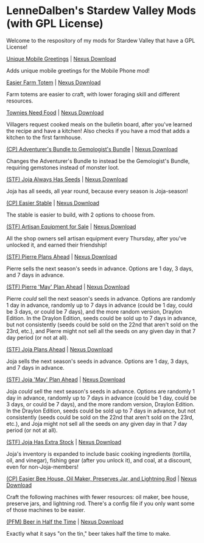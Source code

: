# LenneDalben's Stardew Valley Mods (with GPL License)
Welcome to the respository of my mods for Stardew Valley that have a GPL License!

<a href="https://github.com/LenneDalben/StardewValleyModsGPL/tree/main/%5BCP%5D%20Unique%20Mobile%20Greetings">Unique Mobile Greetings</a> | <a href="https://www.nexusmods.com/stardewvalley/mods/7080">Nexus Download</a>

Adds unique mobile greetings for the Mobile Phone mod!

<a href="https://github.com/LenneDalben/StardewValleyModsGPL/tree/main/%5BCP%5D%20Easier%20Farm%20Totem">Easier Farm Totem</a> | <a href="https://www.nexusmods.com/stardewvalley/mods/7601">Nexus Download</a>

 Farm totems are easier to craft, with lower foraging skill and different resources.

<a href="https://github.com/LenneDalben/StardewValleyModsGPL/blob/main/Townies%20Need%20Food!">Townies Need Food</a> | <a href="https://www.nexusmods.com/stardewvalley/mods/6534">Nexus Download</a>

Villagers request cooked meals on the bulletin board, after you've learned the recipe and have a kitchen! Also checks if you have a mod that adds a kitchen to the first farmhouse.

<a href="https://github.com/LenneDalben/StardewValleyModsGPL/tree/main/%5BCP%5D%20Adventurer's%20Bundle%20to%20Gemologist's%20Bundle">(CP) Adventurer's Bundle to Gemologist's Bundle</a> | <a href="https://www.nexusmods.com/stardewvalley/mods/6651">Nexus Download</a>

Changes the Adventurer's Bundle to instead be the Gemologist's Bundle, requiring gemstones instead of monster loot.

<a href="https://github.com/LenneDalben/StardewValleyModsGPL/tree/main/Joja%20Always%20Has%20Seeds">(STF) Joja Always Has Seeds</a> | <a href="https://www.nexusmods.com/stardewvalley/mods/6560">Nexus Download</a>

Joja has all seeds, all year round, because every season is Joja-season!

<a href="https://github.com/LenneDalben/StardewValleyModsGPL/tree/main/%5BCP%5D%20Easier%20Stable">(CP) Easier Stable</a> | <a href="https://www.nexusmods.com/stardewvalley/mods/6482">Nexus Download</a>

The stable is easier to build, with 2 options to choose from.

<a href="https://github.com/LenneDalben/StardewValleyModsGPL/tree/main/Artisan%20Equipment%20for%20Sale">(STF) Artisan Equipment for Sale</a> | <a href="https://www.nexusmods.com/stardewvalley/mods/6354">Nexus Download</a>

All the shop owners sell artisan equipment every Thursday, after you've unlocked it, and earned their friendship!


<a href="https://github.com/LenneDalben/StardewValleyModsGPL/tree/main/Pierre%20Plans%20Ahead%20-%20All">(STF) Pierre Plans Ahead</a> | <a href="https://www.nexusmods.com/stardewvalley/mods/6272">Nexus Download</a>

Pierre sells the next season's seeds in advance. Options are 1 day, 3 days, and 7 days in advance.


<a href="https://github.com/LenneDalben/StardewValleyModsGPL/tree/main/Pierre%20'May'%20Plan%20Ahead%20-%20All">(STF) Pierre 'May' Plan Ahead</a> | <a href="https://www.nexusmods.com/stardewvalley/mods/6272">Nexus Download</a>

Pierre *could* sell the next season's seeds in advance. Options are randomly 1 day in advance, randomly up to 7 days in advance (could be 1 day, could be 3 days, or could be 7 days), and the more random version, Draylon Edition. In the Draylon Edition, seeds could be sold up to 7 days in advance, but not consistently (seeds could be sold on the 22nd that aren't sold on the 23rd, etc.), and Pierre might not sell all the seeds on any given day in that 7 day period (or not at all).


<a href="https://github.com/LenneDalben/StardewValleyModsGPL/tree/main/Joja%20Plans%20Ahead%20-%20All">(STF) Joja Plans Ahead</a> | <a href="https://www.nexusmods.com/stardewvalley/mods/6273">Nexus Download</a>

Joja sells the next season's seeds in advance. Options are 1 day, 3 days, and 7 days in advance.


<a href="https://github.com/LenneDalben/StardewValleyModsGPL/tree/main/Joja%20'May'%20Plan%20Ahead%20-%20All">(STF) Joja 'May' Plan Ahead</a> | <a href="https://www.nexusmods.com/stardewvalley/mods/6273">Nexus Download</a>

Joja *could* sell the next season's seeds in advance. Options are randomly 1 day in advance, randomly up to 7 days in advance (could be 1 day, could be 3 days, or could be 7 days), and the more random version, Draylon Edition. In the Draylon Edition, seeds could be sold up to 7 days in advance, but not consistently (seeds could be sold on the 22nd that aren't sold on the 23rd, etc.), and Joja might not sell all the seeds on any given day in that 7 day period (or not at all).


<a href="https://github.com/LenneDalben/StardewValleyModsGPL/tree/main/JojaMart%20Has%20Extra%20Stock">(STF) Joja Has Extra Stock</a> | <a href="https://www.nexusmods.com/stardewvalley/mods/6371">Nexus Download</a>

Joja's inventory is expanded to include basic cooking ingredients (tortilla, oil, and vinegar), fishing gear (after you unlock it), and coal, at a discount, even for non-Joja-members!


<a href="https://github.com/LenneDalben/StardewValleyModsGPL/tree/main/%5BCP%5D%20Easier%20Bee%20House%2C%20Oil%20Maker%2C%20Preserves%20Jar%2C%20and%20Lightning%20Rod">(CP) Easier Bee House, Oil Maker, Preserves Jar, and Lightning Rod</a> | <a href="https://www.nexusmods.com/stardewvalley/mods/6007">Nexus Download</a>

Craft the following machines with fewer resources: oil maker, bee house, preserve jars, and lightning rod. There's a config file if you only want some of those machines to be easier.


<a href="https://github.com/LenneDalben/StardewValleyModsGPL/tree/main/%5BPFM%5D%20Beer%20in%20Half%20the%20Time">(PFM) Beer in Half the Time</a> | <a href="https://www.nexusmods.com/stardewvalley/mods/6006">Nexus Download</a>

Exactly what it says "on the tin," beer takes half the time to make.
